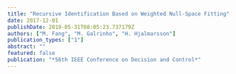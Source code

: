 ```yaml
---
title: "Recursive Identification Based on Weighted Null-Space Fitting"
date: 2017-12-01
publishDate: 2019-05-31T08:05:23.737179Z
authors: ["M. Fang", "M. Galrinho", "H. Hjalmarsson"]
publication_types: ["1"]
abstract: ""
featured: false
publication: "*56th IEEE Conference on Decision and Control*"
---
```



